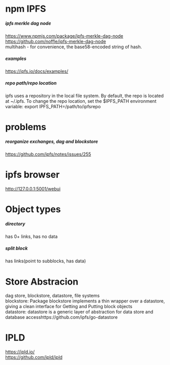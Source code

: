 # npm IPFS

##### ipfs merkle dag node
https://www.npmjs.com/package/ipfs-merkle-dag-node<br>
https://github.com/noffle/ipfs-merkle-dag-node<br>
multihash - for convenience, the base58-encoded string of hash.

##### examples
https://ipfs.io/docs/examples/<br>


##### repo path/repo location
ipfs uses a repository in the local file system. By default, the repo is located
at ~/.ipfs. To change the repo location, set the $IPFS_PATH environment variable:
    export IPFS_PATH=/path/to/ipfsrepo

# problems
##### reorganize exchanges, dag and blockstore
https://github.com/ipfs/notes/issues/255

# ipfs browser
http://127.0.0.1:5001/webui

# Object types
##### directory
has 0+ links, has no data

##### split block
has links(point to subblocks, has data)

# Store Abstracion
dag store, blockstore, datastore, file systems<br>
blockstore: Package blockstore implements a thin wrapper over a datastore, giving a clean interface for Getting and Putting block objects <br>
datastore: datastore is a generic layer of abstraction for data store and database accesshttps://github.com/ipfs/go-datastore<br>


# IPLD
https://ipld.io/<br>
https://github.com/ipld/ipld

